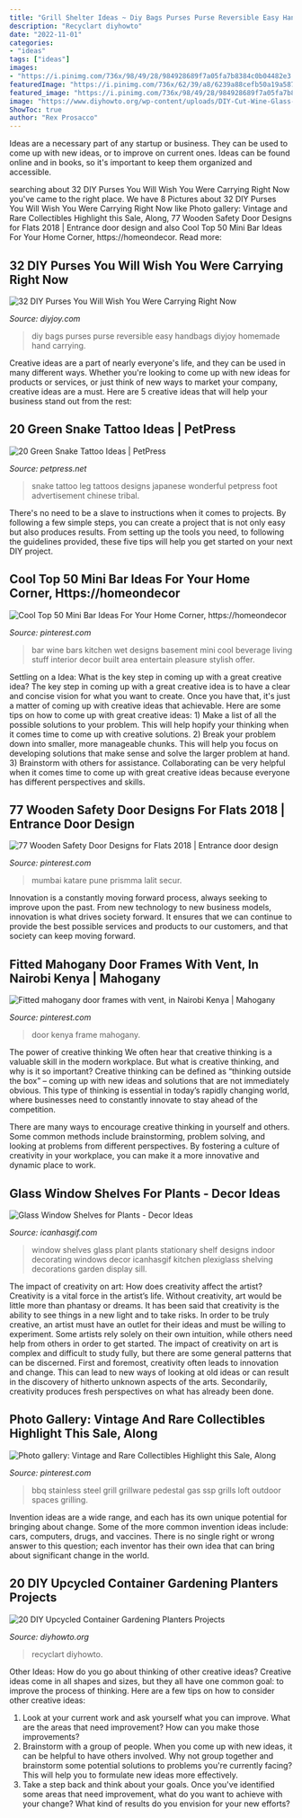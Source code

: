 ```yaml
---
title: "Grill Shelter Ideas ~ Diy Bags Purses Purse Reversible Easy Handbags Diyjoy Homemade Hand Carrying"
description: "Recyclart diyhowto"
date: "2022-11-01"
categories:
- "ideas"
tags: ["ideas"]
images:
- "https://i.pinimg.com/736x/98/49/28/984928689f7a05fa7b8384c0b04482e3.jpg"
featuredImage: "https://i.pinimg.com/736x/62/39/a8/6239a88cefb50a19a58795058e9e8966--stainless-steel-bbq-a-love.jpg"
featured_image: "https://i.pinimg.com/736x/98/49/28/984928689f7a05fa7b8384c0b04482e3.jpg"
image: "https://www.diyhowto.org/wp-content/uploads/DIY-Cut-Wine-Glass-Planter-Instructions-20-DIY-Upcycled-Container-Gardening-Planters-Projects.jpg"
ShowToc: true
author: "Rex Prosacco"
---
```



Ideas are a necessary part of any startup or business. They can be used to come up with new ideas, or to improve on current ones. Ideas can be found online and in books, so it's important to keep them organized and accessible.

	

		
searching about 32 DIY Purses You Will Wish You Were Carrying Right Now you've came to the right place. We have 8 Pictures about 32 DIY Purses You Will Wish You Were Carrying Right Now like Photo gallery: Vintage and Rare Collectibles Highlight this Sale, Along, 77 Wooden Safety Door Designs for Flats 2018 | Entrance door design and also Cool Top 50 Mini Bar Ideas For Your Home Corner, https://homeondecor. Read more:
		
    
## 32 DIY Purses You Will Wish You Were Carrying Right Now

<img loading=lazy src="http://diyjoy.com/wp-content/uploads/2017/01/Reversible-Bags.jpg" onerror="this.onerror=null;this.src='https://tse2.mm.bing.net/th?id=OIP.bL-CUFsMljlXiKIyaog7tQHaLF&amp;pid=15.1';" alt="32 DIY Purses You Will Wish You Were Carrying Right Now">

_Source: diyjoy.com_

>diy bags purses purse reversible easy handbags diyjoy homemade hand carrying. 

	

Creative ideas are a part of nearly everyone's life, and they can be used in many different ways. Whether you're looking to come up with new ideas for products or services, or just think of new ways to market your company, creative ideas are a must. Here are 5 creative ideas that will help your business stand out from the rest: 

    
## 20 Green Snake Tattoo Ideas | PetPress

<img loading=lazy src="https://cdn.petpress.net/wp-content/uploads/2020/03/12024010/green-snake-tattoo-design-idea-women.jpg" onerror="this.onerror=null;this.src='https://tse4.mm.bing.net/th?id=OIP.xXAoZgypw2p_mDKDa0zS-gHaLH&amp;pid=15.1';" alt="20 Green Snake Tattoo Ideas | PetPress">

_Source: petpress.net_

>snake tattoo leg tattoos designs japanese wonderful petpress foot advertisement chinese tribal. 

	

There's no need to be a slave to instructions when it comes to projects. By following a few simple steps, you can create a project that is not only easy but also produces results. From setting up the tools you need, to following the guidelines provided, these five tips will help you get started on your next DIY project.

    
## Cool Top 50 Mini Bar Ideas For Your Home Corner, Https://homeondecor

<img loading=lazy src="https://i.pinimg.com/736x/5c/be/fb/5cbefbba3d4f85421523f32bbcc01d45.jpg" onerror="this.onerror=null;this.src='https://tse3.mm.bing.net/th?id=OIP.AvFcWmUUUAEH-zT8iDYGzgHaKt&amp;pid=15.1';" alt="Cool Top 50 Mini Bar Ideas For Your Home Corner, https://homeondecor">

_Source: pinterest.com_

>bar wine bars kitchen wet designs basement mini cool beverage living stuff interior decor built area entertain pleasure stylish offer. 

	

Settling on a Idea: What is the key step in coming up with a great creative idea?
The key step in coming up with a great creative idea is to have a clear and concise vision for what you want to create. Once you have that, it's just a matter of coming up with creative ideas that achievable. Here are some tips on how to come up with great creative ideas: 1) Make a list of all the possible solutions to your problem. This will help hopify your thinking when it comes time to come up with creative solutions. 2) Break your problem down into smaller, more manageable chunks. This will help you focus on developing solutions that make sense and solve the larger problem at hand. 3) Brainstorm with others for assistance. Collaborating can be very helpful when it comes time to come up with great creative ideas because everyone has different perspectives and skills.

    
## 77 Wooden Safety Door Designs For Flats 2018 | Entrance Door Design

<img loading=lazy src="https://i.pinimg.com/736x/98/49/28/984928689f7a05fa7b8384c0b04482e3.jpg" onerror="this.onerror=null;this.src='https://tse4.mm.bing.net/th?id=OIP.NdE1OvNFbx96HAGFP_vGywHaLH&amp;pid=15.1';" alt="77 Wooden Safety Door Designs for Flats 2018 | Entrance door design">

_Source: pinterest.com_

>mumbai katare pune prismma lalit secur. 

	

Innovation is a constantly moving forward process, always seeking to improve upon the past. From new technology to new business models, innovation is what drives society forward. It ensures that we can continue to provide the best possible services and products to our customers, and that society can keep moving forward.

    
## Fitted Mahogany Door Frames With Vent, In Nairobi Kenya | Mahogany

<img loading=lazy src="https://i.pinimg.com/736x/58/bf/37/58bf37ed2b1e83dff2e9863d40369f92.jpg" onerror="this.onerror=null;this.src='https://tse4.mm.bing.net/th?id=OIP.rrrYLAXMnmu4MVVgz7pXDAHaNK&amp;pid=15.1';" alt="Fitted mahogany door frames with vent, in Nairobi Kenya | Mahogany">

_Source: pinterest.com_

>door kenya frame mahogany. 

	

The power of creative thinking
We often hear that creative thinking is a valuable skill in the modern workplace. But what is creative thinking, and why is it so important?
Creative thinking can be defined as “thinking outside the box” – coming up with new ideas and solutions that are not immediately obvious. This type of thinking is essential in today’s rapidly changing world, where businesses need to constantly innovate to stay ahead of the competition.

There are many ways to encourage creative thinking in yourself and others. Some common methods include brainstorming, problem solving, and looking at problems from different perspectives. By fostering a culture of creativity in your workplace, you can make it a more innovative and dynamic place to work.

    
## Glass Window Shelves For Plants - Decor Ideas

<img loading=lazy src="https://www.icanhasgif.com/wp-content/uploads/2016/06/Glass-Window-Shelves-for-Plants-768x1024.jpg" onerror="this.onerror=null;this.src='https://tse4.mm.bing.net/th?id=OIP.ygb27AyNaJfv_QyTcChxugHaJ4&amp;pid=15.1';" alt="Glass Window Shelves for Plants - Decor Ideas">

_Source: icanhasgif.com_

>window shelves glass plant plants stationary shelf designs indoor decorating windows decor icanhasgif kitchen plexiglass shelving decorations garden display sill. 

	

The impact of creativity on art: How does creativity affect the artist?
Creativity is a vital force in the artist’s life. Without creativity, art would be little more than phantasy or dreams. It has been said that creativity is the ability to see things in a new light and to take risks. In order to be truly creative, an artist must have an outlet for their ideas and must be willing to experiment. Some artists rely solely on their own intuition, while others need help from others in order to get started. The impact of creativity on art is complex and difficult to study fully, but there are some general patterns that can be discerned. First and foremost, creativity often leads to innovation and change. This can lead to new ways of looking at old ideas or can result in the discovery of hitherto unknown aspects of the arts. Secondarily, creativity produces fresh perspectives on what has already been done.

    
## Photo Gallery: Vintage And Rare Collectibles Highlight This Sale, Along

<img loading=lazy src="https://i.pinimg.com/736x/62/39/a8/6239a88cefb50a19a58795058e9e8966--stainless-steel-bbq-a-love.jpg" onerror="this.onerror=null;this.src='https://tse3.mm.bing.net/th?id=OIP.qzLkbJ83TjBNkyHMVaLuSACyFd&amp;pid=15.1';" alt="Photo gallery: Vintage and Rare Collectibles Highlight this Sale, Along">

_Source: pinterest.com_

>bbq stainless steel grill grillware pedestal gas ssp grills loft outdoor spaces grilling. 

	

Invention ideas are a wide range, and each has its own unique potential for bringing about change. Some of the more common invention ideas include: cars, computers, drugs, and vaccines. There is no single right or wrong answer to this question; each inventor has their own idea that can bring about significant change in the world.

    
## 20 DIY Upcycled Container Gardening Planters Projects

<img loading=lazy src="https://www.diyhowto.org/wp-content/uploads/DIY-Cut-Wine-Glass-Planter-Instructions-20-DIY-Upcycled-Container-Gardening-Planters-Projects.jpg" onerror="this.onerror=null;this.src='https://tse4.mm.bing.net/th?id=OIP.KlcmIrVMtoy9J72l28wJjQHaJ8&amp;pid=15.1';" alt="20 DIY Upcycled Container Gardening Planters Projects">

_Source: diyhowto.org_

>recyclart diyhowto. 

	

Other Ideas: How do you go about thinking of other creative ideas?
Creative ideas come in all shapes and sizes, but they all have one common goal: to improve the process of thinking. Here are a few tips on how to consider other creative ideas:
1. Look at your current work and ask yourself what you can improve. What are the areas that need improvement? How can you make those improvements?
2. Brainstorm with a group of people. When you come up with new ideas, it can be helpful to have others involved. Why not group together and brainstorm some potential solutions to problems you're currently facing? This will help you to formulate new ideas more effectively.
3. Take a step back and think about your goals. Once you've identified some areas that need improvement, what do you want to achieve with your change? What kind of results do you envision for your new efforts?

